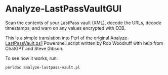 # Analyze-LastPassVaultGUI

Scan the contents of your LastPass vault (XML), decode the URLs, decode
timestamps, and warn on any values encrypted with ECB.

This is a simple translation into Perl of the original
[Analyze-LastPassVault.ps1](https://github.com/FuLoRi/Analyze-LastPassVaultGUI)
Powershell script written by Rob Woodruff with help from ChatGPT and Steve
Gibson.

To see how it works, run:

```
perldoc analyze-lastpass-vault.pl
```
